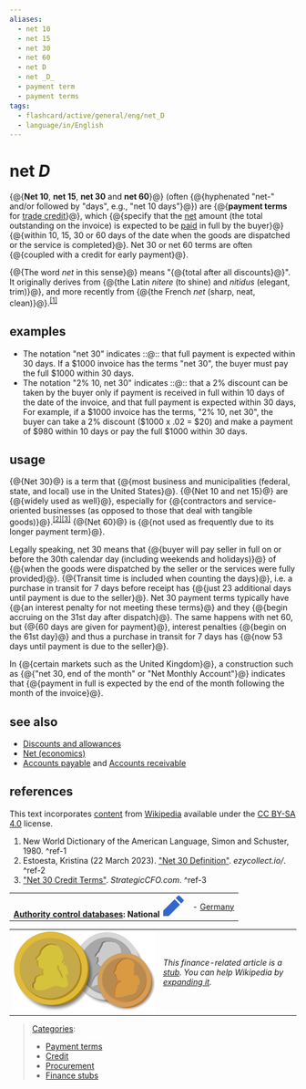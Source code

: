 ```yaml
---
aliases:
  - net 10
  - net 15
  - net 30
  - net 60
  - net D
  - net _D_
  - payment term
  - payment terms
tags:
  - flashcard/active/general/eng/net_D
  - language/in/English
---
```


# net _D_

<!-- | ![](../../archives/Wikimedia%20Commons/Question%20book-new.svg) | This article __needs additional citations for [verification](https://en.wikipedia.org/wiki/Wikipedia:Verifiability)__. Please help [improve this article](https://en.wikipedia.org/wiki/Special:EditPage/Net%20D) by [adding citations to reliable sources](https://en.wikipedia.org/wiki/Help:Referencing%20for%20beginners). Unsourced material may be challenged and removed._Find sources:_ ["Net D"](https://www.google.com/search?as_eq=wikipedia&q=%22Net+D%22) – [news](https://www.google.com/search?tbm=nws&q=%22Net+D%22+-wikipedia&tbs=ar:1) __·__ [newspapers](https://www.google.com/search?&q=%22Net+D%22&tbs=bkt:s&tbm=bks) __·__ [books](https://www.google.com/search?tbs=bks:1&q=%22Net+D%22+-wikipedia) __·__ [scholar](https://scholar.google.com/scholar?q=%22Net+D%22) __·__ [JSTOR](https://www.jstor.org/action/doBasicSearch?Query=%22Net+D%22&acc=on&wc=on) _\(December 2012\)__\([Learn how and when to remove this message](https://en.wikipedia.org/wiki/Help:Maintenance%20template%20removal)\)_ | -->

{@{__Net 10__, __net 15__, __net 30__ and __net 60__}@} \(often {@{hyphenated "net-" and/or followed by "days", e.g., "net 10 days"}@}\) are {@{__payment terms__ for [trade credit](trade%20credit.md)}@}, which {@{specify that the [net](net%20(economics).md) amount \(the total outstanding on the invoice\) is expected to be [paid](payment.md) in full by the buyer}@} {@{within 10, 15, 30 or 60 days of the date when the goods are dispatched or the service is completed}@}. Net 30 or net 60 terms are often {@{coupled with a credit for early payment}@}. <!--SR:!2026-01-28,294,330!2026-01-19,286,330!2025-12-25,265,330!2025-11-07,227,330!2025-12-31,271,330!2026-01-01,272,330-->

{@{The word _net_ in this sense}@} means "{@{total after all discounts}@}". It originally derives from {@{the Latin _nitere_ \(to shine\) and _nitidus_ \(elegant, trim\)}@}, and more recently from {@{the French _net_ \(sharp, neat, clean\)}@}.<sup>[\[1\]](#^ref-1)</sup> <!--SR:!2025-12-09,255,330!2026-01-02,273,330!2025-07-07,105,250!2025-12-26,266,330-->

## examples

- The notation "net 30" indicates ::@:: that full payment is expected within 30 days. If a \$1000 invoice has the terms "net 30", the buyer must pay the full \$1000 within 30 days. <!--SR:!2025-10-15,194,310!2025-10-28,203,310-->
- The notation "2% 10, net 30" indicates ::@:: that a 2% discount can be taken by the buyer only if payment is received in full within 10 days of the date of the invoice, and that full payment is expected within 30 days, For example, if a \$1000 invoice has the terms, "2% 10, net 30", the buyer can take a 2% discount \(\$1000 x .02 = \$20\) and make a payment of \$980 within 10 days or pay the full \$1000 within 30 days. <!--SR:!2025-11-29,246,330!2026-01-13,281,330-->

## usage

{@{Net 30}@} is a term that {@{most business and municipalities \(federal, state, and local\) use in the United States}@}. {@{Net 10 and net 15}@} are {@{widely used as well}@}, especially for {@{contractors and service-oriented businesses \(as opposed to those that deal with tangible goods\)}@}.<sup>[\[2\]](#^ref-2)</sup><sup>[\[3\]](#^ref-3)</sup> {@{Net 60}@} is {@{not used as frequently due to its longer payment term}@}. <!--SR:!2025-12-29,269,330!2026-01-03,274,330!2025-12-06,252,330!2026-01-06,276,330!2025-08-18,160,310!2025-12-28,268,330!2025-11-26,244,330-->

Legally speaking, net 30 means that {@{buyer will pay seller in full on or before the 30th calendar day \(including weekends and holidays\)}@} of {@{when the goods were dispatched by the seller or the services were fully provided}@}. {@{Transit time is included when counting the days}@}, i.e. a purchase in transit for 7 days before receipt has {@{just 23 additional days until payment is due to the seller}@}. Net 30 payment terms typically have {@{an interest penalty for not meeting these terms}@} and they {@{begin accruing on the 31st day after dispatch}@}. The same happens with net 60, but {@{60 days are given for payment}@}, interest penalties {@{begin on the 61st day}@} and thus a purchase in transit for 7 days has {@{now 53 days until payment is due to the seller}@}. <!--SR:!2025-11-25,243,330!2025-07-18,128,290!2025-12-27,267,330!2026-01-14,282,330!2025-07-31,148,310!2025-11-30,247,330!2025-11-19,238,330!2026-01-15,283,330!2026-01-13,281,330-->

In {@{certain markets such as the United Kingdom}@}, a construction such as {@{"net 30, end of the month" or "Net Monthly Account"}@} indicates that {@{payment in full is expected by the end of the month following the month of the invoice}@}. <!--SR:!2025-11-12,232,330!2026-01-24,290,330!2026-01-06,276,330-->

## see also

- [Discounts and allowances](discounts%20and%20allowances.md)
- [Net \(economics\)](net%20(economics).md)
- [Accounts payable](accounts%20payable.md) and [Accounts receivable](accounts%20receivable.md)

## references

This text incorporates [content](https://en.wikipedia.org/wiki/net_D) from [Wikipedia](Wikipedia.md) available under the [CC BY-SA 4.0](https://creativecommons.org/licenses/by-sa/4.0/) license.

1. New World Dictionary of the American Language, Simon and Schuster, 1980. <a id="^ref-1"></a>^ref-1
2. <a id="CITEREFEstoesta2023"></a> Estoesta, Kristina \(22 March 2023\). ["Net 30 Definition"](https://ezycollect.io/blog/what-is-net-30/). _ezycollect.io/_. <a id="^ref-2"></a>^ref-2
3. ["Net 30 Credit Terms"](https://strategiccfo.com/net-30-credit-terms). _StrategicCFO.com_. <a id="^ref-3"></a>^ref-3

|                                                                                                                                                                                                                                                                   |                                              |
| -----------------------------------------------------------------------------------------------------------------------------------------------------------------------------------------------------------------------------------------------------------------:| -------------------------------------------- |
| __[Authority control databases](https://en.wikipedia.org/wiki/Help:Authority%20control): National [![Edit this at Wikidata](../../archives/Wikimedia%20Commons/OOjs%20UI%20icon%20edit-ltr-progressive.svg)](https://www.wikidata.org/wiki/Q140811#identifiers)__ | - [Germany](https://d-nb.info/gnd/4133523-5) |

|                                                                 |                                                                                                                                                                                                   |
| --------------------------------------------------------------- | ------------------------------------------------------------------------------------------------------------------------------------------------------------------------------------------------- |
| ![Stub icon](../../archives/Wikimedia%20Commons/ThreeCoins.svg) | _This finance-related article is a [stub](https://en.wikipedia.org/wiki/Wikipedia:Stub). You can help Wikipedia by [expanding it](https://en.wikipedia.org/w/index.php?title=Net_D&action=edit)._ |

> [Categories](https://en.wikipedia.org/wiki/Help:Category):
>
> - [Payment terms](https://en.wikipedia.org/wiki/Category:Payment%20terms)
> - [Credit](https://en.wikipedia.org/wiki/Category:Credit)
> - [Procurement](https://en.wikipedia.org/wiki/Category:Procurement)
> - [Finance stubs](https://en.wikipedia.org/wiki/Category:Finance%20stubs)
